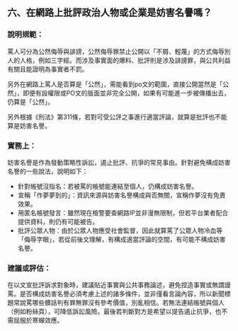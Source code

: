 ## 六、在網路上批評政治人物或企業是妨害名譽嗎？

### 說明規範：

罵人可分為公然侮辱與誹謗，公然侮辱罪禁止公開以「不屑、輕蔑」的方式侮辱別人的人格，例如三字經。而涉及事實面的爆料、批評則是涉及誹謗罪，與公共利益有關且能證明為事實者不罰。

另外在網路上罵人是否算是「公然」，需能看到po文的範圍，直接公開當然是「公然」，即便有設權限或PO文的版面並非完全公開，如果有可能進一步被傳播出去，仍算是「公然」。

另外根據《刑法》第311條，若對可受公評之事進行適當評論，就算是批評也不能算是妨害名譽。

### 實務上：

妨害名譽是作為發動策略性訴訟，遏止批評、抗爭的常見事由。針對避免構成妨害名譽的一些說法，說明如下：

* 針對帳號沒指名：若被罵的帳號能連結至個人，仍構成妨害名譽。
* 宣稱「作夢夢到的」：資訊來源與妨害名譽構成與否無關，宣稱作夢沒有免責效果。
* 用匿名帳號發言：雖然現在檢警要查網路IP並非漫無限制，但若平台業者配合提供資料，則仍有可能被告。
* 批評公眾人物：由於公眾人物應受社會監督，因此就算罵了公眾人物冷血等「侮辱字眼」，若從前後文理解，有構成適當評論的空間，有可能不構成妨害名譽。

### 建議或評估：

在以文宣批評訴求對象時，建議貼近事實與公共事務論述，避免捏造事實或無謂謾罵。是否構成妨害名譽必須考慮上述的諸多條件，並非僅看言論內容，所以新聞標題常說罵哪些髒話判有罪無罪沒有參考價值，別亂相信。若無法連結帳號與個人（例如粉絲頁），可降低訴訟風險。最後若判斷對方是希望以提告遏止抗爭，也不需屈服於寒蟬效應。
